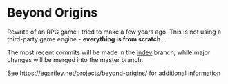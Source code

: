 # Beyond Origins

Rewrite of an RPG game I tried to make a few years ago. This is not using a third-party game engine - <b>everything is from scratch</b>.

The most recent commits will be made in the <a href="https://github.com/egartley/beyond-origins/tree/indev">indev</a> branch, while major changes will be merged into the master branch.

See <a href="https://egartley.net/projects/beyond-origins/?via=beyondoriginsgithubreadmemd">https://egartley.net/projects/beyond-origins/</a> for additional information
